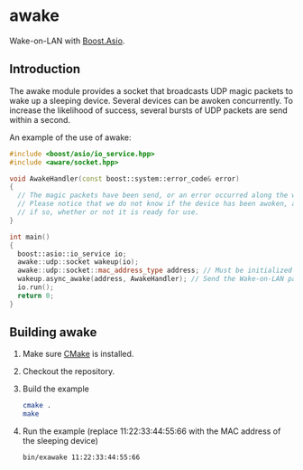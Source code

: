 awake
=====

Wake-on-LAN with [Boost.Asio](http://www.boost.org/doc/libs/release/libs/asio/).

Introduction
------------

The awake module provides a socket that broadcasts UDP magic packets to wake up
a sleeping device. Several devices can be awoken concurrently. To increase the
likelihood of success, several bursts of UDP packets are send within a second.

An example of the use of awake:

```c++
#include <boost/asio/io_service.hpp>
#include <aware/socket.hpp>

void AwakeHandler(const boost::system::error_code& error)
{
  // The magic packets have been send, or an error occurred along the way.
  // Please notice that we do not know if the device has been awoken, and
  // if so, whether or not it is ready for use.
}

int main()
{
  boost::asio::io_service io;
  awake::udp::socket wakeup(io);
  awake::udp::socket::mac_address_type address; // Must be initialized with the MAC address of the sleeping device
  wakeup.async_awake(address, AwakeHandler); // Send the Wake-on-LAN packets asynchronously
  io.run();
  return 0;
}
```

Building awake
--------------

1. Make sure [CMake](http://cmake.org/) is installed.

2. Checkout the repository.

3. Build the example

   ```bash
   cmake .
   make
   ```
4. Run the example (replace 11:22:33:44:55:66 with the MAC address of the sleeping device)

   ```bash
   bin/exawake 11:22:33:44:55:66
   ```
